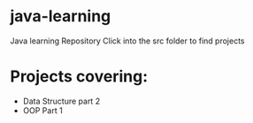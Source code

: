 # java-learning
Java learning Repository 
Click into the src folder to find projects
# Projects covering: 
* Data Structure part 2
* OOP Part 1
